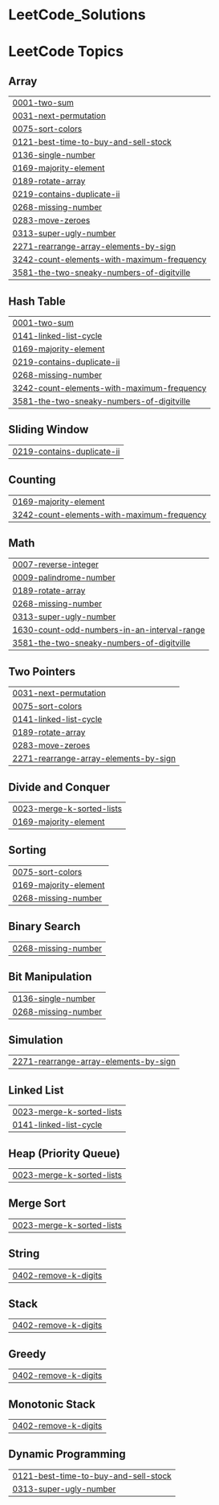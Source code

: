 # LeetCode_Solutions
<!---LeetCode Topics Start-->
# LeetCode Topics
## Array
|  |
| ------- |
| [0001-two-sum](https://github.com/santhoshbingi/LeetCode_Solutions/tree/master/0001-two-sum) |
| [0031-next-permutation](https://github.com/santhoshbingi/LeetCode_Solutions/tree/master/0031-next-permutation) |
| [0075-sort-colors](https://github.com/santhoshbingi/LeetCode_Solutions/tree/master/0075-sort-colors) |
| [0121-best-time-to-buy-and-sell-stock](https://github.com/santhoshbingi/LeetCode_Solutions/tree/master/0121-best-time-to-buy-and-sell-stock) |
| [0136-single-number](https://github.com/santhoshbingi/LeetCode_Solutions/tree/master/0136-single-number) |
| [0169-majority-element](https://github.com/santhoshbingi/LeetCode_Solutions/tree/master/0169-majority-element) |
| [0189-rotate-array](https://github.com/santhoshbingi/LeetCode_Solutions/tree/master/0189-rotate-array) |
| [0219-contains-duplicate-ii](https://github.com/santhoshbingi/LeetCode_Solutions/tree/master/0219-contains-duplicate-ii) |
| [0268-missing-number](https://github.com/santhoshbingi/LeetCode_Solutions/tree/master/0268-missing-number) |
| [0283-move-zeroes](https://github.com/santhoshbingi/LeetCode_Solutions/tree/master/0283-move-zeroes) |
| [0313-super-ugly-number](https://github.com/santhoshbingi/LeetCode_Solutions/tree/master/0313-super-ugly-number) |
| [2271-rearrange-array-elements-by-sign](https://github.com/santhoshbingi/LeetCode_Solutions/tree/master/2271-rearrange-array-elements-by-sign) |
| [3242-count-elements-with-maximum-frequency](https://github.com/santhoshbingi/LeetCode_Solutions/tree/master/3242-count-elements-with-maximum-frequency) |
| [3581-the-two-sneaky-numbers-of-digitville](https://github.com/santhoshbingi/LeetCode_Solutions/tree/master/3581-the-two-sneaky-numbers-of-digitville) |
## Hash Table
|  |
| ------- |
| [0001-two-sum](https://github.com/santhoshbingi/LeetCode_Solutions/tree/master/0001-two-sum) |
| [0141-linked-list-cycle](https://github.com/santhoshbingi/LeetCode_Solutions/tree/master/0141-linked-list-cycle) |
| [0169-majority-element](https://github.com/santhoshbingi/LeetCode_Solutions/tree/master/0169-majority-element) |
| [0219-contains-duplicate-ii](https://github.com/santhoshbingi/LeetCode_Solutions/tree/master/0219-contains-duplicate-ii) |
| [0268-missing-number](https://github.com/santhoshbingi/LeetCode_Solutions/tree/master/0268-missing-number) |
| [3242-count-elements-with-maximum-frequency](https://github.com/santhoshbingi/LeetCode_Solutions/tree/master/3242-count-elements-with-maximum-frequency) |
| [3581-the-two-sneaky-numbers-of-digitville](https://github.com/santhoshbingi/LeetCode_Solutions/tree/master/3581-the-two-sneaky-numbers-of-digitville) |
## Sliding Window
|  |
| ------- |
| [0219-contains-duplicate-ii](https://github.com/santhoshbingi/LeetCode_Solutions/tree/master/0219-contains-duplicate-ii) |
## Counting
|  |
| ------- |
| [0169-majority-element](https://github.com/santhoshbingi/LeetCode_Solutions/tree/master/0169-majority-element) |
| [3242-count-elements-with-maximum-frequency](https://github.com/santhoshbingi/LeetCode_Solutions/tree/master/3242-count-elements-with-maximum-frequency) |
## Math
|  |
| ------- |
| [0007-reverse-integer](https://github.com/santhoshbingi/LeetCode_Solutions/tree/master/0007-reverse-integer) |
| [0009-palindrome-number](https://github.com/santhoshbingi/LeetCode_Solutions/tree/master/0009-palindrome-number) |
| [0189-rotate-array](https://github.com/santhoshbingi/LeetCode_Solutions/tree/master/0189-rotate-array) |
| [0268-missing-number](https://github.com/santhoshbingi/LeetCode_Solutions/tree/master/0268-missing-number) |
| [0313-super-ugly-number](https://github.com/santhoshbingi/LeetCode_Solutions/tree/master/0313-super-ugly-number) |
| [1630-count-odd-numbers-in-an-interval-range](https://github.com/santhoshbingi/LeetCode_Solutions/tree/master/1630-count-odd-numbers-in-an-interval-range) |
| [3581-the-two-sneaky-numbers-of-digitville](https://github.com/santhoshbingi/LeetCode_Solutions/tree/master/3581-the-two-sneaky-numbers-of-digitville) |
## Two Pointers
|  |
| ------- |
| [0031-next-permutation](https://github.com/santhoshbingi/LeetCode_Solutions/tree/master/0031-next-permutation) |
| [0075-sort-colors](https://github.com/santhoshbingi/LeetCode_Solutions/tree/master/0075-sort-colors) |
| [0141-linked-list-cycle](https://github.com/santhoshbingi/LeetCode_Solutions/tree/master/0141-linked-list-cycle) |
| [0189-rotate-array](https://github.com/santhoshbingi/LeetCode_Solutions/tree/master/0189-rotate-array) |
| [0283-move-zeroes](https://github.com/santhoshbingi/LeetCode_Solutions/tree/master/0283-move-zeroes) |
| [2271-rearrange-array-elements-by-sign](https://github.com/santhoshbingi/LeetCode_Solutions/tree/master/2271-rearrange-array-elements-by-sign) |
## Divide and Conquer
|  |
| ------- |
| [0023-merge-k-sorted-lists](https://github.com/santhoshbingi/LeetCode_Solutions/tree/master/0023-merge-k-sorted-lists) |
| [0169-majority-element](https://github.com/santhoshbingi/LeetCode_Solutions/tree/master/0169-majority-element) |
## Sorting
|  |
| ------- |
| [0075-sort-colors](https://github.com/santhoshbingi/LeetCode_Solutions/tree/master/0075-sort-colors) |
| [0169-majority-element](https://github.com/santhoshbingi/LeetCode_Solutions/tree/master/0169-majority-element) |
| [0268-missing-number](https://github.com/santhoshbingi/LeetCode_Solutions/tree/master/0268-missing-number) |
## Binary Search
|  |
| ------- |
| [0268-missing-number](https://github.com/santhoshbingi/LeetCode_Solutions/tree/master/0268-missing-number) |
## Bit Manipulation
|  |
| ------- |
| [0136-single-number](https://github.com/santhoshbingi/LeetCode_Solutions/tree/master/0136-single-number) |
| [0268-missing-number](https://github.com/santhoshbingi/LeetCode_Solutions/tree/master/0268-missing-number) |
## Simulation
|  |
| ------- |
| [2271-rearrange-array-elements-by-sign](https://github.com/santhoshbingi/LeetCode_Solutions/tree/master/2271-rearrange-array-elements-by-sign) |
## Linked List
|  |
| ------- |
| [0023-merge-k-sorted-lists](https://github.com/santhoshbingi/LeetCode_Solutions/tree/master/0023-merge-k-sorted-lists) |
| [0141-linked-list-cycle](https://github.com/santhoshbingi/LeetCode_Solutions/tree/master/0141-linked-list-cycle) |
## Heap (Priority Queue)
|  |
| ------- |
| [0023-merge-k-sorted-lists](https://github.com/santhoshbingi/LeetCode_Solutions/tree/master/0023-merge-k-sorted-lists) |
## Merge Sort
|  |
| ------- |
| [0023-merge-k-sorted-lists](https://github.com/santhoshbingi/LeetCode_Solutions/tree/master/0023-merge-k-sorted-lists) |
## String
|  |
| ------- |
| [0402-remove-k-digits](https://github.com/santhoshbingi/LeetCode_Solutions/tree/master/0402-remove-k-digits) |
## Stack
|  |
| ------- |
| [0402-remove-k-digits](https://github.com/santhoshbingi/LeetCode_Solutions/tree/master/0402-remove-k-digits) |
## Greedy
|  |
| ------- |
| [0402-remove-k-digits](https://github.com/santhoshbingi/LeetCode_Solutions/tree/master/0402-remove-k-digits) |
## Monotonic Stack
|  |
| ------- |
| [0402-remove-k-digits](https://github.com/santhoshbingi/LeetCode_Solutions/tree/master/0402-remove-k-digits) |
## Dynamic Programming
|  |
| ------- |
| [0121-best-time-to-buy-and-sell-stock](https://github.com/santhoshbingi/LeetCode_Solutions/tree/master/0121-best-time-to-buy-and-sell-stock) |
| [0313-super-ugly-number](https://github.com/santhoshbingi/LeetCode_Solutions/tree/master/0313-super-ugly-number) |
<!---LeetCode Topics End-->
